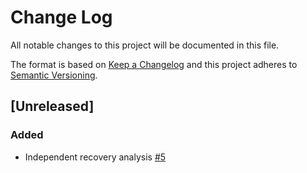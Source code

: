 # Change Log

All notable changes to this project will be documented in this file.

The format is based on [Keep a Changelog](http://keepachangelog.com/)
and this project adheres to [Semantic Versioning](http://semver.org/).

## [Unreleased]

### Added

- Independent recovery analysis [#5](https://github.com/IN-CORE/pyincore-incubator/tree/5-lisa-new-independent-recovery-analysis)

